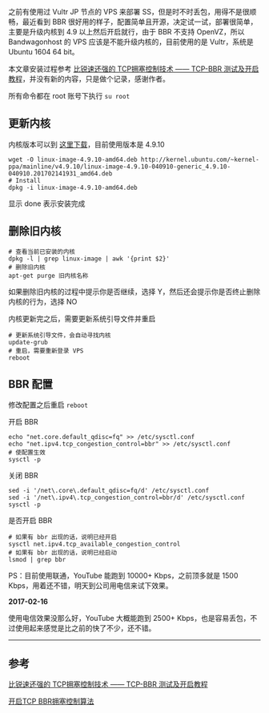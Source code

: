 之前有使用过 Vultr JP 节点的 VPS 来部署 SS，但是时不时丢包，用得不是很顺畅，最近看到 BBR 很好用的样子，配置简单且开源，决定试一试，部署很简单，主要是升级内核到 4.9 以上然后开启就行，由于 BBR 不支持 OpenVZ，所以 Bandwagonhost 的 VPS 应该是不能升级内核的，目前使用的是 Vultr，系统是 Ubuntu 1604 64 bit。

本文章安装过程参考 [比锐速还强的 TCP拥塞控制技术 —— TCP-BBR 测试及开启教程](https://doub.io/wlzy-15/)，并没有新的内容，只是做个记录，感谢作者。

所有命令都在 root 账号下执行 `su root`

## 更新内核

内核版本可以到 [这里下载](http://kernel.ubuntu.com/~kernel-ppa/mainline/)，目前使用版本是 4.9.10

```shell
wget -O linux-image-4.9.10-amd64.deb http://kernel.ubuntu.com/~kernel-ppa/mainline/v4.9.10/linux-image-4.9.10-040910-generic_4.9.10-040910.201702141931_amd64.deb
# Install
dpkg -i linux-image-4.9.10-amd64.deb
```

显示 done 表示安装完成

## 删除旧内核

```shell
# 查看当前已安装的内核
dpkg -l | grep linux-image | awk '{print $2}'
# 删除旧内核
apt-get purge 旧内核名称
```

如果删除旧内核的过程中提示你是否继续，选择 Y，然后还会提示你是否终止删除内核的行为，选择 NO

内核更新完之后，需要更新系统引导文件并重启

```shell
# 更新系统引导文件，会自动寻找内核
update-grub
# 重启，需要重新登录 VPS
reboot
```

## BBR 配置

修改配置之后重启 `reboot`

开启 BBR

```shell
echo "net.core.default_qdisc=fq" >> /etc/sysctl.conf
echo "net.ipv4.tcp_congestion_control=bbr" >> /etc/sysctl.conf
# 使配置生效
sysctl -p
```

关闭 BBR

```shell
sed -i '/net\.core\.default_qdisc=fq/d' /etc/sysctl.conf
sed -i '/net\.ipv4\.tcp_congestion_control=bbr/d' /etc/sysctl.conf
sysctl -p
```

是否开启 BBR

```shell
# 如果有 bbr 出现的话，说明已经开启
sysctl net.ipv4.tcp_available_congestion_control
# 如果有 bbr 出现的话，说明已经启动
lsmod | grep bbr
```

PS：目前使用联通，YouTube 能跑到 10000+ Kbps，之前顶多就是 1500 Kbps，用着还不错，明天到公司用电信来试下效果。

**2017-02-16**

使用电信效果没那么好，YouTube 大概能跑到 2500+ Kbps，也是容易丢包，不过使用起来感觉是比之前的快了不少，还不错。

---

## 参考

[比锐速还强的 TCP拥塞控制技术 —— TCP-BBR 测试及开启教程](https://doub.io/wlzy-15/)

[开启TCP BBR拥塞控制算法](https://github.com/iMeiji/shadowsocks_install/wiki/%E5%BC%80%E5%90%AFTCP-BBR%E6%8B%A5%E5%A1%9E%E6%8E%A7%E5%88%B6%E7%AE%97%E6%B3%95)
